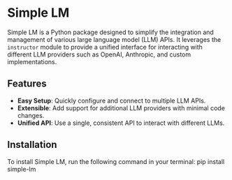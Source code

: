 # Simple LM

Simple LM is a Python package designed to simplify the integration and management of various large language model (LLM) APIs. It leverages the `instructor` module to provide a unified interface for interacting with different LLM providers such as OpenAI, Anthropic, and custom implementations.

## Features

- **Easy Setup**: Quickly configure and connect to multiple LLM APIs.
- **Extensible**: Add support for additional LLM providers with minimal code changes.
- **Unified API**: Use a single, consistent API to interact with different LLMs.

## Installation

To install Simple LM, run the following command in your terminal:
pip install simple-lm

